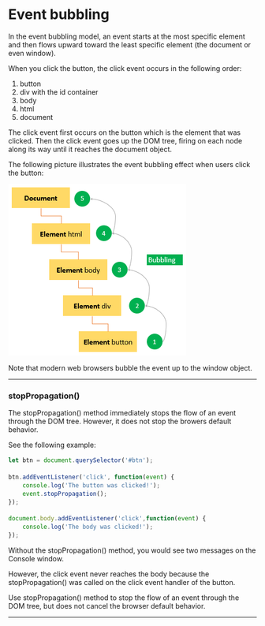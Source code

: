 # Event bubbling
In the event bubbling model, an event starts at the most specific element and then flows upward toward the least specific element (the document or even window).

When you click the button, the click event occurs in the following order:

1. button
2. div with the id container
3. body
4. html
5. document

The click event first occurs on the button which is the element that was clicked. Then the click event goes up the DOM tree, firing on each node along its way until it reaches the document object.

The following picture illustrates the event bubbling effect when users click the button:

![Event Bubbling](/img/javascript-event-bubbling.png)

Note that modern web browsers bubble the event up to the window object.

***

### stopPropagation()
The stopPropagation() method immediately stops the flow of an event through the DOM tree. However, it does not stop the browers default behavior.

See the following example:

```js
let btn = document.querySelector('#btn');

btn.addEventListener('click', function(event) {
    console.log('The button was clicked!');
    event.stopPropagation();
});

document.body.addEventListener('click',function(event) {
    console.log('The body was clicked!');
});
```

Without the stopPropagation() method, you would see two messages on the Console window.

However, the click event never reaches the body because the stopPropagation() was called on the click event handler of the button.

Use stopPropagation() method to stop the flow of an event through the DOM tree, but does not cancel the browser default behavior.

***